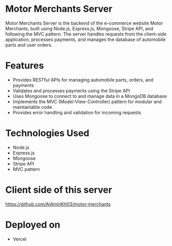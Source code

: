 # Motor Merchants Server
Motor Merchants Server is the backend of the e-commerce website Motor Merchants, built using Node.js, Express.js, Mongoose, Stripe API, and following the MVC pattern. The server handles requests from the client-side application, processes payments, and manages the database of automobile parts and user orders.

# Features
* Provides RESTful APIs for managing automobile parts, orders, and payments
* Validates and processes payments using the Stripe API
* Uses Mongoose to connect to and manage data in a MongoDB database
* Implements the MVC (Model-View-Controller) pattern for modular and maintainable code
* Provides error handling and validation for incoming requests

# Technologies Used
* Node.js
* Express.js
* Mongoose
* Stripe API
* MVC pattern

# Client side of this server
https://github.com/AlAminKh03/motor-merchants

# Deployed on
* Vercel
